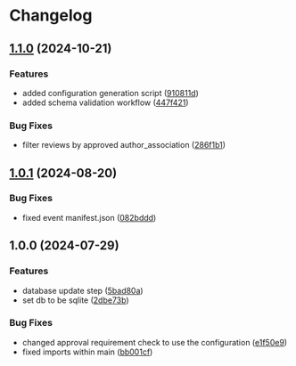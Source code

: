 # Changelog

## [1.1.0](https://github.com/ubiquity-os-marketplace/daemon-merging/compare/v1.0.1...v1.1.0) (2024-10-21)


### Features

* added configuration generation script ([910811d](https://github.com/ubiquity-os-marketplace/daemon-merging/commit/910811df63ae916b2539eb016f87ed5694f57a27))
* added schema validation workflow ([447f421](https://github.com/ubiquity-os-marketplace/daemon-merging/commit/447f4215c8fffeb07e86f6c025f649ec1feb30e0))


### Bug Fixes

* filter reviews by approved author_association ([286f1b1](https://github.com/ubiquity-os-marketplace/daemon-merging/commit/286f1b1fcc7da02a50f6c0caf1854870eee0f36d))

## [1.0.1](https://github.com/ubiquibot/automated-merging/compare/v1.0.0...v1.0.1) (2024-08-20)


### Bug Fixes

* fixed event manifest.json ([082bddd](https://github.com/ubiquibot/automated-merging/commit/082bddd7a8f3278d343c102b1fcdd7269ce5a91d))

## 1.0.0 (2024-07-29)

### Features

- database update step ([5bad80a](https://github.com/ubiquibot/automated-merging/commit/5bad80a8049890dcf16a5661caadfdacc89fdf2b))
- set db to be sqlite ([2dbe73b](https://github.com/ubiquibot/automated-merging/commit/2dbe73be10f9ae436050f6b3626890db847c166c))

### Bug Fixes

- changed approval requirement check to use the configuration ([e1f50e9](https://github.com/ubiquibot/automated-merging/commit/e1f50e95576f81ce01196bbdc0890b0617bf23df))
- fixed imports within main ([bb001cf](https://github.com/ubiquibot/automated-merging/commit/bb001cf3204593a79b2d214941940a9a44675c00))
